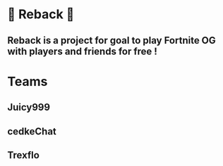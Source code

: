 # 🌊 Reback 🌊
## Reback is a project for goal to play Fortnite OG with players and friends for free !

# Teams
## Juicy999
## cedkeChat
## Trexflo
